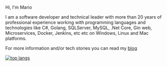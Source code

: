 Hi, I'm Mario

I am a software developer and technical leader with more than 20 years of professional experience working with programming languages and technologies like C#, Golang, SQLServer, MySQL, .Net Core, Gin web, Microservices, Docker, Jenkins, etc etc on Windows, Linux and Mac platforms.

For more information and/or tech stories you can read my [blog](https://mamcer.github.io/)

[![top langs](https://github-readme-stats.vercel.app/api/top-langs/?username=mamcer&layout=compact&theme=synthwave)](https://github.com/anuraghazra/github-readme-stats)
